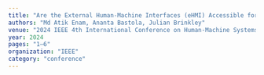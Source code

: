 ```yaml
---
title: "Are the External Human-Machine Interfaces (eHMI) Accessible for People with Disabilities? A Systematic Review"
authors: "Md Atik Enam, Ananta Bastola, Julian Brinkley"
venue: "2024 IEEE 4th International Conference on Human-Machine Systems (ICHMS)"
year: 2024
pages: "1–6"
organization: "IEEE"
category: "conference"
---
```

